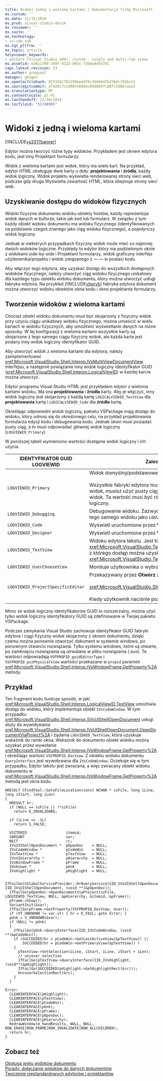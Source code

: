 ```yaml
---
title: Widoki jedną i wieloma kartami | Dokumentacja firmy Microsoft
ms.custom: ''
ms.date: 11/15/2016
ms.prod: visual-studio-dev14
ms.reviewer: ''
ms.suite: ''
ms.technology:
- vs-ide-sdk
ms.tgt_pltfrm: ''
ms.topic: article
helpviewer_keywords:
- editors [Visual Studio SDK], custom - single and multi-tab views
ms.assetid: e3611704-349f-4323-b03c-f2b0a445d781
caps.latest.revision: 23
ms.author: gregvanl
manager: ghogen
ms.openlocfilehash: 8231581761199be4df9c368494fb27bdc7926c51
ms.sourcegitcommit: af428c7ccd007e668ec0dd8697c88fc5d8bca1e2
ms.translationtype: MT
ms.contentlocale: pl-PL
ms.lasthandoff: 11/16/2018
ms.locfileid: "51748995"
---
```

# <a name="single-and-multi-tab-views"></a>Widoki z jedną i wieloma kartami
[!INCLUDE[vs2017banner](../includes/vs2017banner.md)]

Edytor można tworzyć różne typy widoków. Przykładem jest oknem edytora kodu, jest inny Projektant formularzy.  
  
 Widok z wieloma kartami jest widok, który ma wiele kart. Na przykład, edytor HTML obsługuje dwie karty u dołu: **projektowania** i **źródła**, każdy widok logiczny. Widok projektu wyświetla renderowanej strony sieci web, podczas gdy druga Wyświetla zawartość HTML, która obejmuje strony sieci web.  
  
## <a name="accessing-physical-views"></a>Uzyskiwanie dostępu do widoków fizycznych  
 Widoki fizyczne dokumentu widoku obiekty hostów, każdy reprezentuje widok danych w buforze, takie jak kod lub formularz. W związku z tym każdy obiekt widoku dokumentu ma widoku fizycznego (identyfikowanych na podstawie czegoś znanego jako ciąg widoku fizycznego), a pojedynczy widok logiczny.  
  
 Jednak w niektórych przypadkach fizyczny widok może mieć co najmniej dwóch widoków logiczne. Przykłady to edytor który ma podzielonym oknie z widokami side-by-side i Projektant formularzy, widok graficzny interfejs użytkownika/projektu i widok związanego z — — w postaci kodu.  
  
 Aby włączyć tego edytora, aby uzyskać dostęp do wszystkich dostępnych widoków fizycznego, należy utworzyć ciąg widoku fizycznego unikatowy dla każdego typu obiektu widoku dokumentu, który można utworzyć usługi fabryka edytora. Na przykład [!INCLUDE[vbprvb](../includes/vbprvb-md.md)] fabryka edytora dokument można utworzyć widoku obiektów okna kodu i okno projektanta formularzy.  
  
## <a name="creating-multi-tabbed-views"></a>Tworzenie widoków z wieloma kartami  
 Chociaż obiekt widoku dokumentu musi być skojarzony z fizyczny widok przy użyciu ciągu unikatowy widoku fizycznego, można umieścić w wielu kartach w widoku fizycznych, aby umożliwić wyświetlanie danych na różne sposoby. W tej konfiguracji z wieloma kartami wszystkie karty są skojarzone z tego samego ciągu fizyczny widok, ale każda karta jest podany inny widok logiczny identyfikator GUID.  
  
 Aby utworzyć widok z wieloma kartami dla edytora, należy zaimplementować <xref:Microsoft.VisualStudio.Shell.Interop.IVsMultiViewDocumentView> interfejsu, a następnie powiązanie inny widok logiczny identyfikator GUID (<xref:Microsoft.VisualStudio.Shell.Interop.LogicalViewID>) w każdej karcie można utworzyć.  
  
 Edytor programu Visual Studio HTML jest przykładem edytor z wieloma kartami widoku. Ma ona **projektowania** i **źródła** karty. Aby je włączyć, inny widok logiczny jest skojarzony z każdą kartę `LOGICALVIEWID_TextView` dla **projektowania** kartę i `LOGICALVIEWID_Code` dla **źródła** kartę.  
  
 Określając odpowiedni widok logiczny, pakietu VSPackage mają dostęp do widoku, który odnosi się do określonego celu, na przykład projektowania formularza edycji kodu i debugowania kodu. Jednak okien musi posiadać pusty ciąg, a to musi odpowiadać głównej widok logiczny (`LOGVIEWID_Primary`).  
  
 W poniższej tabeli wymieniono wartości dostępne widok logiczny i ich użycia.  
  
|IDENTYFIKATOR GUID LOGVIEWID|Zalecane użycie|  
|--------------------|---------------------|  
|`LOGVIEWID_Primary`|Widok domyślny/podstawowej fabryki edytora.<br /><br /> Wszystkie fabryki edytora musi obsługiwać tę wartość. Ten widok, musisz użyć pusty ciąg jako jego parametry fizyczny widok. Ta wartość musi być równa co najmniej jeden widok logiczny.|  
|`LOGVIEWID_Debugging`|Debugowanie widoku. Zazwyczaj `LOGVIEWID_Debugging` mapuje do tego samego widoku jako `LOGVIEWID_Code`.|  
|`LOGVIEWID_Code`|Wyświetl uruchomione przez **Wyświetl kod** polecenia.|  
|`LOGVIEWID_Designer`|Wyświetl uruchomione przez **Wyświetl formularz** polecenia.|  
|`LOGVIEWID_TextView`|Widoku edytora tekstu. Jest to widok, który zwraca <xref:Microsoft.VisualStudio.TextManager.Interop.IVsCodeWindow>, z którego dostęp można uzyskać <xref:Microsoft.VisualStudio.TextManager.Interop.IVsTextView>.|  
|`LOGVIEWID_UserChooseView`|Monituje użytkownika o wybranie, które widok do używania.|  
|`LOGVIEWID_ProjectSpecificEditor`|Przekazywany przez **Otwórz za pomocą** okno dialogowe<br /><br /> <xref:Microsoft.VisualStudio.Shell.Interop.IVsProject.OpenItem%2A><br /><br /> Kiedy użytkownik naciśnie pozycję "(domyślny edytor projektu)".|  
  
 Mimo że widok logiczny identyfikatorów GUID to rozszerzalny, można użyć tylko widok logiczny identyfikatory GUID są zdefiniowane w Twojej pakietu VSPackage.  
  
 Podczas zamykania Visual Studio zachowuje identyfikator GUID fabryki edytora i ciągi fizyczny widok skojarzony z oknem dokumentu, dzięki czemu można ponownie otworzyć dokument w systemie windows, po ponownym otwarciu rozwiązania. Tylko systemu windows, które są otwarte, po zamknięciu rozwiązania są utrwalane w pliku rozwiązania (.suo). Te wartości odpowiadają `VSFPROPID_guidEditorType` i `VSFPROPID_pszPhysicalView` wartości przekazane w `propid` parametr <xref:Microsoft.VisualStudio.Shell.Interop.IVsWindowFrame.GetProperty%2A> metody.  
  
## <a name="example"></a>Przykład  
 Ten fragment kodu ilustruje sposób, w jaki <xref:Microsoft.VisualStudio.Shell.Interop.LogicalViewID.TextView> umożliwia dostęp do widoku, który implementuje obiekt `IVsCodeWindow`. W tym przypadku <xref:Microsoft.VisualStudio.Shell.Interop.SVsUIShellOpenDocument> usługi służy do wywoływania <xref:Microsoft.VisualStudio.Shell.Interop.IVsUIShellOpenDocument.OpenDocumentViaProject%2A> i żądania `LOGVIEWID_TextView`, która uzyskuje wskaźnik do ramki okna. Wskaźnik do dokumentu obiekt widoku można uzyskać przez wywołanie <xref:Microsoft.VisualStudio.Shell.Interop.IVsWindowFrame.GetProperty%2A> i określając wartość `VSFPROPID_DocView`. Z obiektu widoku dokumentu `QueryInterface` jest wywoływana dla `IVsCodeWindow`. Oczekuje się w tym przypadku, Edytor tekstu jest zwracana, a więc zwracany obiekt widoku dokumentu w <xref:Microsoft.VisualStudio.Shell.Interop.IVsWindowFrame.GetProperty%2A> metodą jest okna kodu.  
  
```cpp#  
HRESULT CFindTool::GotoFileLocation(const WCHAR * szFile, long iLine, long iStart, long iLen)  
{  
  HRESULT hr;  
  if (NULL == szFile || !*szFile)  
    return E_INVALIDARG;  
  
  if (iLine == -1L)  
    return S_FALSE;  
  
  VSITEMID                  itemid;  
  VARIANT                   var;  
  RECT                      rc;  
  IVsUIShellOpenDocument *  pOpenDoc    = NULL;  
  IVsCodeWindow *           pCodeWin    = NULL;  
  IVsTextView *             pTextView   = NULL;  
  IVsUIHierarchy *          pHierarchy  = NULL;  
  IVsWindowFrame *          pFrame      = NULL;  
  IUnknown *                pUnk        = NULL;  
  IVsHighlight *            pHighlight  = NULL;  
  
  IfFailGo(CGlobalServiceProvider::HrQueryService(SID_SVsUIShellOpenDocument, IID_IVsUIShellOpenDocument, (void **)&pOpenDoc));  
  IfFailGo(pOpenDoc->OpenDocumentViaProject(szFile, LOGVIEWID_TextView, NULL, &pHierarchy, &itemid, &pFrame));  
  pFrame->Show();  
  VariantInit(&var);  
  IfFailGo(pFrame->GetProperty(VSFPROPID_DocView, &var));  
  if (VT_UNKNOWN != var.vt) { hr = E_FAIL; goto Error; }  
  pUnk = V_UNKNOWN(&var);  
  if (NULL != pUnk)  
  {  
    IfFailGo(pUnk->QueryInterface(IID_IVsCodeWindow, (void **)&pCodeWin));  
    if (SUCCEEDED(hr = pCodeWin->GetLastActiveView(&pTextView)) ||  
        SUCCEEDED(hr = pCodeWin->GetPrimaryView(&pTextView)) )  
    {  
      pTextView->SetSelection(iLine, iStart, iLine, iStart + iLen);  
      // uncover selection  
      IfFailGo(pTextView->QueryInterface(IID_IVsHighlight, (void**)&pHighlight));  
      IfFailGo(SUCCEEDED(pHighlight->GetHighlightRect(&rc)));  
      UncoverSelectionRect(&rc);  
    }  
  }  
  
Error:  
  CLEARINTERFACE(pHighlight);  
  CLEARINTERFACE(pTextView);  
  CLEARINTERFACE(pCodeWin);  
  CLEARINTERFACE(pUnk);  
  CLEARINTERFACE(pFrame);  
  CLEARINTERFACE(pOpenDoc);  
  CLEARINTERFACE(pHierarchy);  
  RedrawWindow(m_hwndResults, NULL, NULL, RDW_ERASE|RDW_FRAME|RDW_INVALIDATE|RDW_ALLCHILDREN);  
  return hr;  
}  
```  
  
## <a name="see-also"></a>Zobacz też  
 [Obsługa wielu widoków dokumentu](../extensibility/supporting-multiple-document-views.md)   
 [Porady: dołączanie widoków do danych dokumentów](../extensibility/how-to-attach-views-to-document-data.md)   
 [Tworzenie niestandardowych edytorów i projektantów](../extensibility/creating-custom-editors-and-designers.md)

